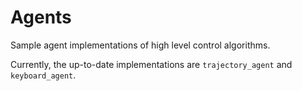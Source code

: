 # Agents

Sample agent implementations of high level control algorithms.

Currently, the up-to-date implementations are `trajectory_agent` and `keyboard_agent`.
